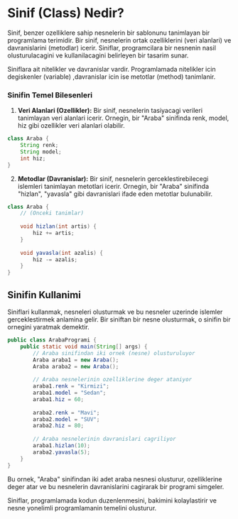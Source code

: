 # Sinif (Class) Nedir?

Sinif, benzer ozelliklere sahip nesnelerin bir sablonunu tanimlayan bir programlama terimidir. Bir sinif, nesnelerin ortak ozelliklerini (veri alanlari) ve davranislarini (metodlar) icerir. Siniflar, programcilara bir nesnenin nasil olusturulacagini ve kullanilacagini belirleyen bir tasarim sunar.

Siniflara ait nitelikler ve davranislar vardir. Programlamada nitelikler icin degiskenler (variable) ,davranislar icin ise metotlar (method) tanimlanir.

### Sinifin Temel Bilesenleri

1. **Veri Alanlari (Ozellikler):** Bir sinif, nesnelerin tasiyacagi verileri tanimlayan veri alanlari icerir. Ornegin, bir "Araba" sinifinda renk, model, hiz gibi ozellikler veri alanlari olabilir.

```java
class Araba {
    String renk;
    String model;
    int hiz;
}
```

2. **Metodlar (Davranislar):** Bir sinif, nesnelerin gerceklestirebilecegi islemleri tanimlayan metotlari icerir. Ornegin, bir "Araba" sinifinda "hizlan", "yavasla" gibi davranislari ifade eden metotlar bulunabilir.

```java
class Araba {
    // (Onceki tanimlar)
    
    void hizlan(int artis) {
        hiz += artis;
    }
    
    void yavasla(int azalis) {
        hiz -= azalis;
    }
}
```

## Sinifin Kullanimi

Siniflari kullanmak, nesneleri olusturmak ve bu nesneler uzerinde islemler gerceklestirmek anlamina gelir. Bir siniftan bir nesne olusturmak, o sinifin bir ornegini yaratmak demektir.

```java
public class ArabaProgrami {
    public static void main(String[] args) {
        // Araba sinifindan iki ornek (nesne) olusturuluyor
        Araba araba1 = new Araba();
        Araba araba2 = new Araba();
        
        // Araba nesnelerinin ozelliklerine deger ataniyor
        araba1.renk = "Kirmizi";
        araba1.model = "Sedan";
        araba1.hiz = 60;
        
        araba2.renk = "Mavi";
        araba2.model = "SUV";
        araba2.hiz = 80;
        
        // Araba nesnelerinin davranislari cagriliyor
        araba1.hizlan(10);
        araba2.yavasla(5);
    }
}
```

Bu ornek, "Araba" sinifindan iki adet araba nesnesi olusturur, ozelliklerine deger atar ve bu nesnelerin davranislarini cagirarak bir programi simgeler.

Siniflar, programlamada kodun duzenlenmesini, bakimini kolaylastirir ve nesne yonelimli programlamanin temelini olusturur.